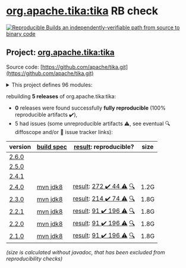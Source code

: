 [org.apache.tika:tika](https://search.maven.org/artifact/org.apache.tika/tika/) RB check
=======

[![Reproducible Builds](https://reproducible-builds.org/images/logos/rb.svg) an independently-verifiable path from source to binary code](https://reproducible-builds.org/)

## Project: [org.apache.tika:tika](https://search.maven.org/artifact/org.apache.tika/tika/)

Source code: [https://github.com/apache/tika.git](https://github.com/apache/tika.git)

<details><summary>This project defines 96 modules:</summary>

* [org.apache.tika:tika](https://search.maven.org/artifact/org.apache.tika/tika/)
* [org.apache.tika:tika-age-recogniser](https://search.maven.org/artifact/org.apache.tika/tika-age-recogniser/)
* [org.apache.tika:tika-app](https://search.maven.org/artifact/org.apache.tika/tika-app/)
* [org.apache.tika:tika-batch](https://search.maven.org/artifact/org.apache.tika/tika-batch/)
* [org.apache.tika:tika-bom](https://search.maven.org/artifact/org.apache.tika/tika-bom/)
* [org.apache.tika:tika-bundle-standard](https://search.maven.org/artifact/org.apache.tika/tika-bundle-standard/)
* [org.apache.tika:tika-bundles](https://search.maven.org/artifact/org.apache.tika/tika-bundles/)
* [org.apache.tika:tika-core](https://search.maven.org/artifact/org.apache.tika/tika-core/)
* [org.apache.tika:tika-dl](https://search.maven.org/artifact/org.apache.tika/tika-dl/)
* [org.apache.tika:tika-emitter-az-blob](https://search.maven.org/artifact/org.apache.tika/tika-emitter-az-blob/)
* [org.apache.tika:tika-emitter-fs](https://search.maven.org/artifact/org.apache.tika/tika-emitter-fs/)
* [org.apache.tika:tika-emitter-gcs](https://search.maven.org/artifact/org.apache.tika/tika-emitter-gcs/)
* [org.apache.tika:tika-emitter-opensearch](https://search.maven.org/artifact/org.apache.tika/tika-emitter-opensearch/)
* [org.apache.tika:tika-emitter-s3](https://search.maven.org/artifact/org.apache.tika/tika-emitter-s3/)
* [org.apache.tika:tika-emitter-solr](https://search.maven.org/artifact/org.apache.tika/tika-emitter-solr/)
* [org.apache.tika:tika-emitters](https://search.maven.org/artifact/org.apache.tika/tika-emitters/)
* [org.apache.tika:tika-eval](https://search.maven.org/artifact/org.apache.tika/tika-eval/)
* [org.apache.tika:tika-eval-app](https://search.maven.org/artifact/org.apache.tika/tika-eval-app/)
* [org.apache.tika:tika-eval-core](https://search.maven.org/artifact/org.apache.tika/tika-eval-core/)
* [org.apache.tika:tika-example](https://search.maven.org/artifact/org.apache.tika/tika-example/)
* [org.apache.tika:tika-fetcher-az-blob](https://search.maven.org/artifact/org.apache.tika/tika-fetcher-az-blob/)
* [org.apache.tika:tika-fetcher-gcs](https://search.maven.org/artifact/org.apache.tika/tika-fetcher-gcs/)
* [org.apache.tika:tika-fetcher-http](https://search.maven.org/artifact/org.apache.tika/tika-fetcher-http/)
* [org.apache.tika:tika-fetcher-s3](https://search.maven.org/artifact/org.apache.tika/tika-fetcher-s3/)
* [org.apache.tika:tika-fetchers](https://search.maven.org/artifact/org.apache.tika/tika-fetchers/)
* [org.apache.tika:tika-fuzzing](https://search.maven.org/artifact/org.apache.tika/tika-fuzzing/)
* [org.apache.tika:tika-httpclient-commons](https://search.maven.org/artifact/org.apache.tika/tika-httpclient-commons/)
* [org.apache.tika:tika-integration-tests](https://search.maven.org/artifact/org.apache.tika/tika-integration-tests/)
* [org.apache.tika:tika-java7](https://search.maven.org/artifact/org.apache.tika/tika-java7/)
* [org.apache.tika:tika-langdetect](https://search.maven.org/artifact/org.apache.tika/tika-langdetect/)
* [org.apache.tika:tika-langdetect-lingo24](https://search.maven.org/artifact/org.apache.tika/tika-langdetect-lingo24/)
* [org.apache.tika:tika-langdetect-mitll-text](https://search.maven.org/artifact/org.apache.tika/tika-langdetect-mitll-text/)
* [org.apache.tika:tika-langdetect-opennlp](https://search.maven.org/artifact/org.apache.tika/tika-langdetect-opennlp/)
* [org.apache.tika:tika-langdetect-optimaize](https://search.maven.org/artifact/org.apache.tika/tika-langdetect-optimaize/)
* [org.apache.tika:tika-langdetect-test-commons](https://search.maven.org/artifact/org.apache.tika/tika-langdetect-test-commons/)
* [org.apache.tika:tika-langdetect-tika](https://search.maven.org/artifact/org.apache.tika/tika-langdetect-tika/)
* [org.apache.tika:tika-parent](https://search.maven.org/artifact/org.apache.tika/tika-parent/)
* [org.apache.tika:tika-parser-advancedmedia-module](https://search.maven.org/artifact/org.apache.tika/tika-parser-advancedmedia-module/)
* [org.apache.tika:tika-parser-advancedmedia-package](https://search.maven.org/artifact/org.apache.tika/tika-parser-advancedmedia-package/)
* [org.apache.tika:tika-parser-apple-module](https://search.maven.org/artifact/org.apache.tika/tika-parser-apple-module/)
* [org.apache.tika:tika-parser-audiovideo-module](https://search.maven.org/artifact/org.apache.tika/tika-parser-audiovideo-module/)
* [org.apache.tika:tika-parser-cad-module](https://search.maven.org/artifact/org.apache.tika/tika-parser-cad-module/)
* [org.apache.tika:tika-parser-code-module](https://search.maven.org/artifact/org.apache.tika/tika-parser-code-module/)
* [org.apache.tika:tika-parser-crypto-module](https://search.maven.org/artifact/org.apache.tika/tika-parser-crypto-module/)
* [org.apache.tika:tika-parser-digest-commons](https://search.maven.org/artifact/org.apache.tika/tika-parser-digest-commons/)
* [org.apache.tika:tika-parser-font-module](https://search.maven.org/artifact/org.apache.tika/tika-parser-font-module/)
* [org.apache.tika:tika-parser-html-commons](https://search.maven.org/artifact/org.apache.tika/tika-parser-html-commons/)
* [org.apache.tika:tika-parser-html-module](https://search.maven.org/artifact/org.apache.tika/tika-parser-html-module/)
* [org.apache.tika:tika-parser-image-module](https://search.maven.org/artifact/org.apache.tika/tika-parser-image-module/)
* [org.apache.tika:tika-parser-jdbc-commons](https://search.maven.org/artifact/org.apache.tika/tika-parser-jdbc-commons/)
* [org.apache.tika:tika-parser-mail-commons](https://search.maven.org/artifact/org.apache.tika/tika-parser-mail-commons/)
* [org.apache.tika:tika-parser-mail-module](https://search.maven.org/artifact/org.apache.tika/tika-parser-mail-module/)
* [org.apache.tika:tika-parser-microsoft-module](https://search.maven.org/artifact/org.apache.tika/tika-parser-microsoft-module/)
* [org.apache.tika:tika-parser-miscoffice-module](https://search.maven.org/artifact/org.apache.tika/tika-parser-miscoffice-module/)
* [org.apache.tika:tika-parser-news-module](https://search.maven.org/artifact/org.apache.tika/tika-parser-news-module/)
* [org.apache.tika:tika-parser-nlp-module](https://search.maven.org/artifact/org.apache.tika/tika-parser-nlp-module/)
* [org.apache.tika:tika-parser-nlp-package](https://search.maven.org/artifact/org.apache.tika/tika-parser-nlp-package/)
* [org.apache.tika:tika-parser-ocr-module](https://search.maven.org/artifact/org.apache.tika/tika-parser-ocr-module/)
* [org.apache.tika:tika-parser-pdf-module](https://search.maven.org/artifact/org.apache.tika/tika-parser-pdf-module/)
* [org.apache.tika:tika-parser-pkg-module](https://search.maven.org/artifact/org.apache.tika/tika-parser-pkg-module/)
* [org.apache.tika:tika-parser-scientific-module](https://search.maven.org/artifact/org.apache.tika/tika-parser-scientific-module/)
* [org.apache.tika:tika-parser-scientific-package](https://search.maven.org/artifact/org.apache.tika/tika-parser-scientific-package/)
* [org.apache.tika:tika-parser-sqlite3-module](https://search.maven.org/artifact/org.apache.tika/tika-parser-sqlite3-module/)
* [org.apache.tika:tika-parser-sqlite3-package](https://search.maven.org/artifact/org.apache.tika/tika-parser-sqlite3-package/)
* [org.apache.tika:tika-parser-text-module](https://search.maven.org/artifact/org.apache.tika/tika-parser-text-module/)
* [org.apache.tika:tika-parser-webarchive-module](https://search.maven.org/artifact/org.apache.tika/tika-parser-webarchive-module/)
* [org.apache.tika:tika-parser-xml-module](https://search.maven.org/artifact/org.apache.tika/tika-parser-xml-module/)
* [org.apache.tika:tika-parser-xmp-commons](https://search.maven.org/artifact/org.apache.tika/tika-parser-xmp-commons/)
* [org.apache.tika:tika-parser-zip-commons](https://search.maven.org/artifact/org.apache.tika/tika-parser-zip-commons/)
* [org.apache.tika:tika-parsers](https://search.maven.org/artifact/org.apache.tika/tika-parsers/)
* [org.apache.tika:tika-parsers-extended](https://search.maven.org/artifact/org.apache.tika/tika-parsers-extended/)
* [org.apache.tika:tika-parsers-extended-integration-tests](https://search.maven.org/artifact/org.apache.tika/tika-parsers-extended-integration-tests/)
* [org.apache.tika:tika-parsers-ml](https://search.maven.org/artifact/org.apache.tika/tika-parsers-ml/)
* [org.apache.tika:tika-parsers-standard](https://search.maven.org/artifact/org.apache.tika/tika-parsers-standard/)
* [org.apache.tika:tika-parsers-standard-modules](https://search.maven.org/artifact/org.apache.tika/tika-parsers-standard-modules/)
* [org.apache.tika:tika-parsers-standard-package](https://search.maven.org/artifact/org.apache.tika/tika-parsers-standard-package/)
* [org.apache.tika:tika-pipes](https://search.maven.org/artifact/org.apache.tika/tika-pipes/)
* [org.apache.tika:tika-pipes-iterator-az-blob](https://search.maven.org/artifact/org.apache.tika/tika-pipes-iterator-az-blob/)
* [org.apache.tika:tika-pipes-iterator-csv](https://search.maven.org/artifact/org.apache.tika/tika-pipes-iterator-csv/)
* [org.apache.tika:tika-pipes-iterator-gcs](https://search.maven.org/artifact/org.apache.tika/tika-pipes-iterator-gcs/)
* [org.apache.tika:tika-pipes-iterator-jdbc](https://search.maven.org/artifact/org.apache.tika/tika-pipes-iterator-jdbc/)
* [org.apache.tika:tika-pipes-iterator-s3](https://search.maven.org/artifact/org.apache.tika/tika-pipes-iterator-s3/)
* [org.apache.tika:tika-pipes-iterator-solr](https://search.maven.org/artifact/org.apache.tika/tika-pipes-iterator-solr/)
* [org.apache.tika:tika-pipes-iterators](https://search.maven.org/artifact/org.apache.tika/tika-pipes-iterators/)
* [org.apache.tika:tika-pipes-opensearch-integration-tests](https://search.maven.org/artifact/org.apache.tika/tika-pipes-opensearch-integration-tests/)
* [org.apache.tika:tika-pipes-s3-integration-tests](https://search.maven.org/artifact/org.apache.tika/tika-pipes-s3-integration-tests/)
* [org.apache.tika:tika-pipes-solr-integration-tests](https://search.maven.org/artifact/org.apache.tika/tika-pipes-solr-integration-tests/)
* [org.apache.tika:tika-serialization](https://search.maven.org/artifact/org.apache.tika/tika-serialization/)
* [org.apache.tika:tika-server](https://search.maven.org/artifact/org.apache.tika/tika-server/)
* [org.apache.tika:tika-server-client](https://search.maven.org/artifact/org.apache.tika/tika-server-client/)
* [org.apache.tika:tika-server-core](https://search.maven.org/artifact/org.apache.tika/tika-server-core/)
* [org.apache.tika:tika-server-eval](https://search.maven.org/artifact/org.apache.tika/tika-server-eval/)
* [org.apache.tika:tika-server-standard](https://search.maven.org/artifact/org.apache.tika/tika-server-standard/)
* [org.apache.tika:tika-transcribe-aws](https://search.maven.org/artifact/org.apache.tika/tika-transcribe-aws/)
* [org.apache.tika:tika-translate](https://search.maven.org/artifact/org.apache.tika/tika-translate/)
* [org.apache.tika:tika-xmp](https://search.maven.org/artifact/org.apache.tika/tika-xmp/)
</details>

rebuilding **5 releases** of org.apache.tika:tika:
- **0** releases were found successfully **fully reproducible** (100% reproducible artifacts :heavy_check_mark:),
- 5 had issues (some unreproducible artifacts :warning:, see eventual :mag: diffoscope and/or :memo: issue tracker links):

| version | [build spec](/BUILDSPEC.md) | [result](https://reproducible-builds.org/docs/jvm/): reproducible? | size |
| -- | --------- | ------ | -- |
| [2.6.0](https://search.maven.org/artifact/org.apache.tika/tika/2.6.0/pom) | | | |
| [2.5.0](https://search.maven.org/artifact/org.apache.tika/tika/2.5.0/pom) | | | |
| [2.4.1](https://search.maven.org/artifact/org.apache.tika/tika/2.4.1/pom) | | | |
| [2.4.0](https://search.maven.org/artifact/org.apache.tika/tika/2.4.0/pom) | [mvn jdk8](tika-2.4.0.buildspec) | [result](tika-2.4.0.buildinfo): [272 :heavy_check_mark:  44 :warning:](tika-2.4.0.buildcompare) [:mag:](tika-2.4.0.diffoscope) | 1.2G |
| [2.3.0](https://search.maven.org/artifact/org.apache.tika/tika/2.3.0/pom) | [mvn jdk8](tika-2.3.0.buildspec) | [result](tika-2.3.0.buildinfo): [214 :heavy_check_mark:  74 :warning:](tika-2.3.0.buildcompare) [:mag:](tika-2.3.0.diffoscope) | 1.8G |
| [2.2.1](https://search.maven.org/artifact/org.apache.tika/tika/2.2.1/pom) | [mvn jdk8](tika-2.2.1.buildspec) | [result](tika-2.2.1.buildinfo): [91 :heavy_check_mark:  196 :warning:](tika-2.2.1.buildcompare) [:mag:](tika-2.2.1.diffoscope) | 1.8G |
| [2.2.0](https://search.maven.org/artifact/org.apache.tika/tika/2.2.0/pom) | [mvn jdk8](tika-2.2.0.buildspec) | [result](tika-2.2.0.buildinfo): [91 :heavy_check_mark:  196 :warning:](tika-2.2.0.buildcompare) [:mag:](tika-2.2.0.diffoscope) | 1.8G |
| [2.1.0](https://search.maven.org/artifact/org.apache.tika/tika/2.1.0/pom) | [mvn jdk8](tika-2.1.0.buildspec) | [result](tika-2.1.0.buildinfo): [91 :heavy_check_mark:  196 :warning:](tika-2.1.0.buildcompare) [:mag:](tika-2.1.0.diffoscope) | 1.8G |

<i>(size is calculated without javadoc, that has been excluded from reproducibility checks)</i>
